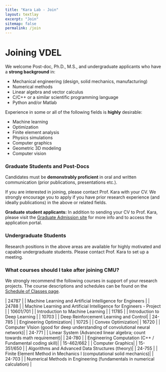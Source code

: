 ```yaml
---
title: "Kara Lab - Join"
layout: textlay
excerpt: "Join"
sitemap: false
permalink: /join
---
```


# Joining VDEL

We welcome Post-doc, Ph.D., M.S., and undergraduate applicants who have a **strong background** in:

* Mechanical engineering (design, solid mechanics, manufacturing)
* Numerical methods
* Linear algebra and vector calculus
* C/C++ or a similar scientific programming language
* Python and/or Matlab


Experience in some or all of the following fields is **highly** desirable:

- Machine learning
- Optimization
- Finite element analysis
- Physics simulations
- Computer graphics
- Geometric 3D modeling
- Computer vision

### Graduate Students and Post-Docs

Candidates must be **demonstrably proficient** in oral and written communication (prior publications, presentations etc.).

If you are interested in joining, please contact Prof. Kara with your CV. We strongly encourage you to apply if you have prior research experience (and ideally publications) in the above or related fields. 

**Graduate student applicants:** In addition to sending your CV to Prof. Kara, please visit the [Graduate Admission site](https://www.meche.engineering.cmu.edu/education/graduate-programs/admission/index.html) for more info and to access the application portal.


### Undergraduate Students

Research positions in the above areas are available for highly motivated and capable undergraduate students. Please contact Prof. Kara to set up a meeting.

### What courses should I take after joining CMU?

We strongly recommend the following courses in support of your research projects. The course descriptions and schedules can be found on the [Schedule of Classes page](https://enr-apps.as.cmu.edu/open/SOC/SOCServlet).



| 24787 | | Machine Learning and Artificial Intelligence for Engineers           |
| 24788 | | Machine Learning and Artificial Intelligence for Engineers - Project |
| 10601/701    |  |     Introduction to Machine Learning           |
|  11785      |  |     Introduction to Deep Learning                  |
| 10703 | |  Deep Reinforcement Learning and Control| 
| 24-785 | |  Engineering Optimization| 
| 10725 | |  Convex Optimization| 
| 16720 | |  Computer VIsion    (good for deep understanding of convolutional neural network)| 
| 24-771 | |  Linear System (Advanced linear algebra; count towards math requirement)| 
| 24-780 | |  Engineering Computation (C++ / Fundamental coding skill)| 
| 15-462/662 | |  Computer Graphics| 
| 15-351/650 | |  Algorithms and Advanced Data Structures (theory)| 
| 24-755 | |  Finite Element Method in Mechanics I (computational solid mechanics)| 
| 24-703 | |  Numerical Methods in Engineering (fundamentals in numerical calculation) | 







<!-- # Open positions

We are always looking for new group members with passion, talent, and grit!

You will have the chance to work on the grand challenges of condensed matter physics, often at the interface of instrumental design and new physics. You will be involved in determining the important and interesting questions, creating and improving instrumental setups, performing measurements, and making discoveries.

### Current open positions

You find the current job openings here:
[Opening 1]({{ site.baseurl }}/downloads/GeneralPostdoc_2019_v01.pdf),
[Opening 2]({{ site.baseurl }}/downloads/PPMS_PhD_2019_v01.pdf).

It might be interesting to look at some past job advertisements. While the projects keep changing, the themes are still roughly the same. You can download them [here]({{ site.baseurl }}/downloads/PD.pdf), [here]({{ site.baseurl }}/downloads/PHD1.pdf), or [here]({{ site.baseurl }}/downloads/PHD2.pdf).

### Applications for PhD and Postdoc positions
If you are interested in working with us as a PhD student or postdoc, please send me an [email](mailto:milan.allan@gmail.com). State briefly why you are interested and attach a CV, including information about the grades you had as an undergraduate. No need for a separate cover letter or certificates. **Important**: please insert _"Application PhD"_ or _"Application Postdoc"_ in the subject line. If you are applying to a specific advertisement, note this in your email.

There are  postdoc scholarship available.  I'd be happy to support you after you apply to our group. Take a look at the [veni fellowship](http://www.nwo.nl/en/funding/our-funding-instruments/nwo/innovational-research-incentives-scheme/veni/index.html) or the [Marie Curie fellowship](http://ec.europa.eu/research/mariecurieactions/about-msca/actions/if/index_en.htm).

### Master projects for Leiden University students
If you are a Master student at Leiden University looking for a Master project, contact me (or any group member) per email or stop by my office.

### Bsc / Master students from elsewhere
If you are interested in pursuing a Master degree at Leiden University, see [mastersinleiden.nl](http://www.mastersinleiden.nl/programmes/physics/en/introduction). Sometimes, we take master students or summer interns if we get exceptional applicants (this usually means very good grades and a personal recommendation).


<figure>
<img src="{{ site.url }}{{ site.baseurl }}/images/picpic/Gallery/DSC_0696.jpg" width="95%">
</figure> -->
